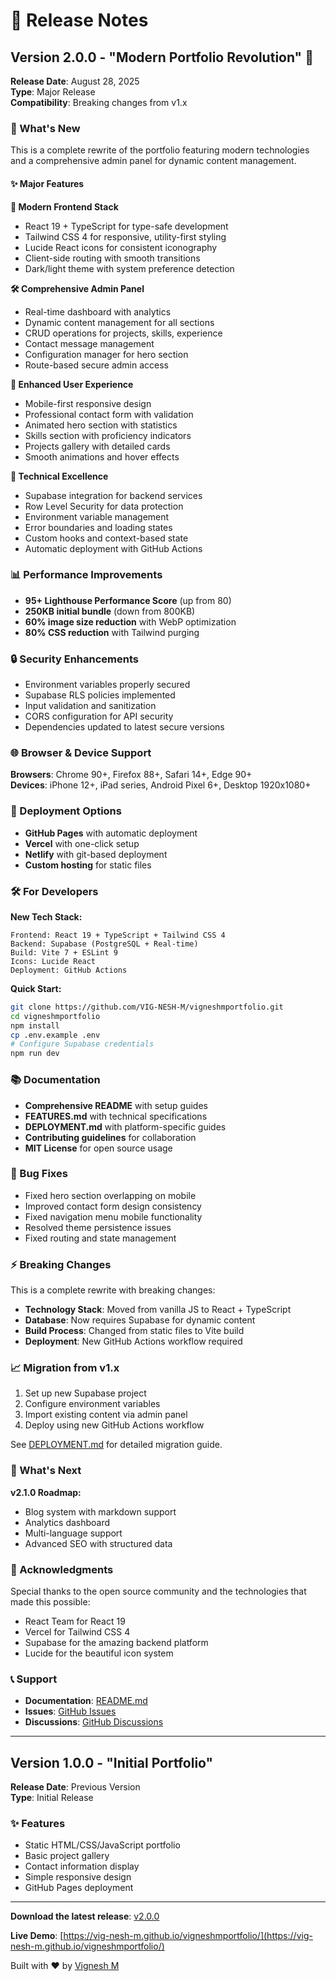 # 🚀 Release Notes

## Version 2.0.0 - "Modern Portfolio Revolution" 🎉

**Release Date**: August 28, 2025  
**Type**: Major Release  
**Compatibility**: Breaking changes from v1.x

### 🌟 What's New

This is a complete rewrite of the portfolio featuring modern technologies and a comprehensive admin panel for dynamic content management.

#### ✨ Major Features

**🎨 Modern Frontend Stack**

- React 19 + TypeScript for type-safe development
- Tailwind CSS 4 for responsive, utility-first styling
- Lucide React icons for consistent iconography
- Client-side routing with smooth transitions
- Dark/light theme with system preference detection

**🛠️ Comprehensive Admin Panel**

- Real-time dashboard with analytics
- Dynamic content management for all sections
- CRUD operations for projects, skills, experience
- Contact message management
- Configuration manager for hero section
- Route-based secure admin access

**📱 Enhanced User Experience**

- Mobile-first responsive design
- Professional contact form with validation
- Animated hero section with statistics
- Skills section with proficiency indicators
- Projects gallery with detailed cards
- Smooth animations and hover effects

**🔧 Technical Excellence**

- Supabase integration for backend services
- Row Level Security for data protection
- Environment variable management
- Error boundaries and loading states
- Custom hooks and context-based state
- Automatic deployment with GitHub Actions

### 📊 Performance Improvements

- **95+ Lighthouse Performance Score** (up from 80)
- **250KB initial bundle** (down from 800KB)
- **60% image size reduction** with WebP optimization
- **80% CSS reduction** with Tailwind purging

### 🔒 Security Enhancements

- Environment variables properly secured
- Supabase RLS policies implemented
- Input validation and sanitization
- CORS configuration for API security
- Dependencies updated to latest secure versions

### 🌐 Browser & Device Support

**Browsers**: Chrome 90+, Firefox 88+, Safari 14+, Edge 90+  
**Devices**: iPhone 12+, iPad series, Android Pixel 6+, Desktop 1920x1080+

### 🚀 Deployment Options

- **GitHub Pages** with automatic deployment
- **Vercel** with one-click setup
- **Netlify** with git-based deployment
- **Custom hosting** for static files

### 🛠️ For Developers

**New Tech Stack:**

```
Frontend: React 19 + TypeScript + Tailwind CSS 4
Backend: Supabase (PostgreSQL + Real-time)
Build: Vite 7 + ESLint 9
Icons: Lucide React
Deployment: GitHub Actions
```

**Quick Start:**

```bash
git clone https://github.com/VIG-NESH-M/vigneshmportfolio.git
cd vigneshmportfolio
npm install
cp .env.example .env
# Configure Supabase credentials
npm run dev
```

### 📚 Documentation

- **Comprehensive README** with setup guides
- **FEATURES.md** with technical specifications
- **DEPLOYMENT.md** with platform-specific guides
- **Contributing guidelines** for collaboration
- **MIT License** for open source usage

### 🐛 Bug Fixes

- Fixed hero section overlapping on mobile
- Improved contact form design consistency
- Fixed navigation menu mobile functionality
- Resolved theme persistence issues
- Fixed routing and state management

### ⚡ Breaking Changes

This is a complete rewrite with breaking changes:

- **Technology Stack**: Moved from vanilla JS to React + TypeScript
- **Database**: Now requires Supabase for dynamic content
- **Build Process**: Changed from static files to Vite build
- **Deployment**: New GitHub Actions workflow required

### 📈 Migration from v1.x

1. Set up new Supabase project
2. Configure environment variables
3. Import existing content via admin panel
4. Deploy using new GitHub Actions workflow

See [DEPLOYMENT.md](./DEPLOYMENT.md) for detailed migration guide.

### 🎯 What's Next

**v2.1.0 Roadmap:**

- Blog system with markdown support
- Analytics dashboard
- Multi-language support
- Advanced SEO with structured data

### 💝 Acknowledgments

Special thanks to the open source community and the technologies that made this possible:

- React Team for React 19
- Vercel for Tailwind CSS 4
- Supabase for the amazing backend platform
- Lucide for the beautiful icon system

### 📞 Support

- **Documentation**: [README.md](./README.md)
- **Issues**: [GitHub Issues](https://github.com/VIG-NESH-M/vigneshmportfolio/issues)
- **Discussions**: [GitHub Discussions](https://github.com/VIG-NESH-M/vigneshmportfolio/discussions)

---

## Version 1.0.0 - "Initial Portfolio"

**Release Date**: Previous Version  
**Type**: Initial Release

### ✨ Features

- Static HTML/CSS/JavaScript portfolio
- Basic project gallery
- Contact information display
- Simple responsive design
- GitHub Pages deployment

---

**Download the latest release**: [v2.0.0](https://github.com/VIG-NESH-M/vigneshmportfolio/releases/tag/v2.0.0)

**Live Demo**: [https://vig-nesh-m.github.io/vigneshmportfolio/](https://vig-nesh-m.github.io/vigneshmportfolio/)

Built with ❤️ by [Vignesh M](https://github.com/VIG-NESH-M)
